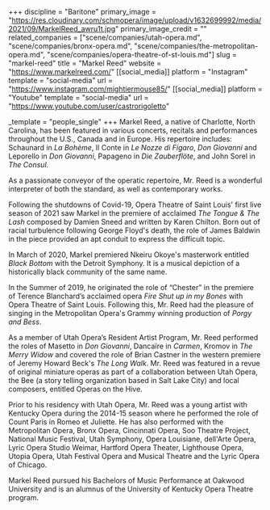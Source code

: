 +++
discipline = "Baritone"
primary_image = "https://res.cloudinary.com/schmopera/image/upload/v1632699992/media/2021/09/MarkelReed_awru1t.jpg"
primary_image_credit = ""
related_companies = ["scene/companies/utah-opera.md", "scene/companies/bronx-opera.md", "scene/companies/the-metropolitan-opera.md", "scene/companies/opera-theatre-of-st-louis.md"]
slug = "markel-reed"
title = "Markel Reed"
website = "https://www.markelreed.com/"
[[social_media]]
platform = "Instagram"
template = "social-media"
url = "https://www.instagram.com/mightiermouse85/"
[[social_media]]
platform = "Youtube"
template = "social-media"
url = "https://www.youtube.com/user/castrorigoletto"

_template = "people_single"
+++
Markel Reed, a native of Charlotte, North Carolina, has been featured in various concerts, recitals and performances throughout the U.S., Canada and in Europe. His repertoire includes: Schaunard in _La Bohème_, Il Conte in _Le Nozze di Figaro_, _Don Giovanni_ and Leporello in _Don Giovanni_, Papageno in _Die Zauberflöte_, and John Sorel in _The Consul_.

As a passionate conveyor of the operatic repertoire, Mr. Reed is a wonderful interpreter of both the standard, as well as contemporary works. 

Following the shutdowns of Covid-19, Opera Theatre of Saint Louis' first live season of 2021 saw Markel in the premiere of acclaimed _The Tongue & The Lash_ composed by Damien Sneed and written by Karen Chilton. Born out of racial turbulence following George Floyd's death, the role of James Baldwin in the piece provided an apt conduit to express the difficult topic. 

In March of 2020, Markel premiered Nkeiru Okoye's masterwork entitled _Black Bottom_ with the Detroit Symphony.  It is a musical depiction of a historically black community of the same name. 

In the Summer of 2019, he originated the role of “Chester” in the premiere of Terence Blanchard’s acclaimed opera _Fire Shut up in my Bones_ with Opera Theatre of Saint Louis.  Following this, Mr. Reed had the pleasure of singing in the Metropolitan Opera's Grammy winning production of _Porgy and Bess_.

As a member of Utah Opera’s Resident Artist Program, Mr. Reed performed the roles of Masetto in _Don Giovanni_, Dancaïre in _Carmen_, Kromov in _The Merry Widow_ and covered the role of Brian Castner in the western premiere of Jeremy Howard Beck's _The Long Walk_.  Mr. Reed was featured in a revue of original miniature operas as part of a collaboration between Utah Opera, the Bee (a story telling organization based in Salt Lake City) and local composers, entitled Operas on the Hive. 

Prior to his residency with Utah Opera, Mr. Reed was a young artist with Kentucky Opera during the 2014-15 season where he performed the role of Count Paris in Romeo et Juliette. He has also performed with the Metropolitan Opera, Bronx Opera, Cincinnati Opera, Soo Theatre Project, National Music Festival, Utah Symphony,  Opera Louisiane, dell'Arte Opera, Lyric Opera Studio Weimar, Hartford Opera Theater, Lighthouse Opera, Utopia Opera, Utah Festival Opera and Musical Theatre and the Lyric Opera of Chicago.

Markel Reed pursued his Bachelors of Music Performance at Oakwood University and is an alumnus of the University of Kentucky Opera Theatre program.
